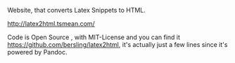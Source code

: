 Website, that converts Latex Snippets to HTML.

http://latex2html.tsmean.com/

Code is Open Source , with MIT-License and you can find it https://github.com/bersling/latex2html, it's actually just a few lines since it's powered by Pandoc.

